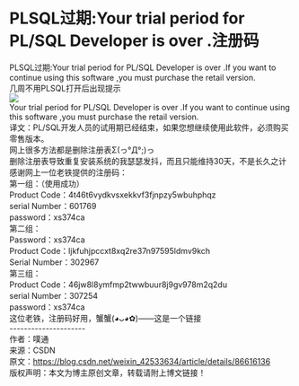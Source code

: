 # PLSQL过期:Your trial period for PL/SQL Developer is over .注册码

PLSQL过期:Your trial period for PL/SQL Developer is over .If you want to continue using this software ,you must purchase the retail version.<br />几周不用PLSQL打开后出现提示<br />![](https://cdn.nlark.com/yuque/0/2019/png/349894/1561010325875-e9253072-cab6-40ec-814e-076c92632973.png#align=left&display=inline&height=52&originHeight=52&originWidth=248&size=0&status=done&width=248)<br />Your trial period for PL/SQL Developer is over .If you want to continue using this software ,you must purchase the retail version.<br />译文：PL/SQL开发人员的试用期已经结束，如果您想继续使用此软件，必须购买零售版本。<br />网上很多方法都是删除注册表Σ(っ°Д°;)っ<br />删除注册表导致重复安装系统的我瑟瑟发抖，而且只能维持30天，不是长久之计<br />感谢网上一位老铁提供的注册码：<br />第一组：（使用成功）<br />Product Code：4t46t6vydkvsxekkvf3fjnpzy5wbuhphqz<br />serial Number：601769<br />password：xs374ca<br />第二组：<br />Password：xs374ca<br />Product Code：ljkfuhjpccxt8xq2re37n97595ldmv9kch<br />Serial Number：302967<br />第三组：<br />Product Code：46jw8l8ymfmp2twwbuur8j9gv978m2q2du<br />serial Number：307254<br />password：xs374ca<br />这位老铁，注册码好用，蟹蟹(◕ᴗ◕✿)——这是一个链接<br />---------------------  <br />作者：噗通  <br />来源：CSDN  <br />原文：https://blog.csdn.net/weixin_42533634/article/details/86616136  <br />版权声明：本文为博主原创文章，转载请附上博文链接！
